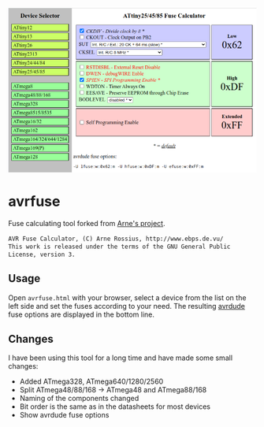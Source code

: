 ![avrfuse](avrfuse.png)

# avrfuse
Fuse calculating tool forked from [Arne's project](https://elektronik-kompendium.de/public/arnerossius/programme/web/avrfuse/avrfuse.html).

```
AVR Fuse Calculator, (C) Arne Rossius, http://www.ebps.de.vu/
This work is released under the terms of the GNU General Public License, version 3.
```
## Usage
Open `avrfuse.html` with your browser, select a device from the list on the left side and set the fuses according to your need.
The resulting [avrdude](https://github.com/avrdudes/avrdude) fuse options are displayed in the bottom line.

## Changes
I have been using this tool for a long time and have made some small changes:

- Added ATmega328, ATmega640/1280/2560
- Split ATmega48/88/168 -> ATmega48 and ATmega88/168
- Naming of the components changed
- Bit order is the same as in the datasheets for most devices
- Show avrdude fuse options
